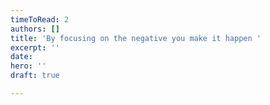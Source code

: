 ```yaml
---
timeToRead: 2
authors: []
title: 'By focusing on the negative you make it happen '
excerpt: ''
date: 
hero: ''
draft: true

---
```

